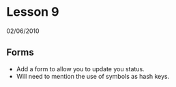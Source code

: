 # Lesson 9

02/06/2010

## Forms

* Add a form to allow you to update you status.
* Will need to mention the use of symbols as hash keys.